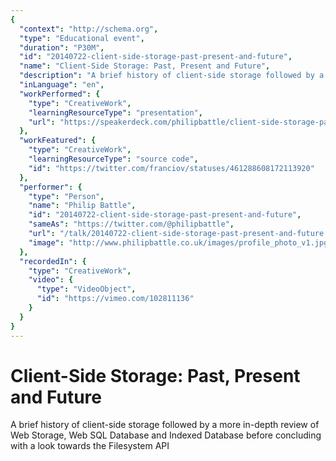 ```yaml
---
{
  "context": "http://schema.org",
  "type": "Educational event",
  "duration": "P30M",
  "id": "20140722-client-side-storage-past-present-and-future",
  "name": "Client-Side Storage: Past, Present and Future",
  "description": "A brief history of client-side storage followed by a more in-depth review of Web Storage, Web SQL Database and Indexed Database before concluding with a look towards the Filesystem API",
  "inLanguage": "en",
  "workPerformed": {
    "type": "CreativeWork",
    "learningResourceType": "presentation",
    "url": "https://speakerdeck.com/philipbattle/client-side-storage-past-present-and-future"
  },
  "workFeatured": {
    "type": "CreativeWork",
    "learningResourceType": "source code",
    "id": "https://twitter.com/franciov/statuses/461288608172113920"
  },
  "performer": {
    "type": "Person",
    "name": "Philip Battle",
    "id": "20140722-client-side-storage-past-present-and-future",
    "sameAs": "https://twitter.com/@philipbattle",
    "url": "/talk/20140722-client-side-storage-past-present-and-future.html",
    "image": "http://www.philipbattle.co.uk/images/profile_photo_v1.jpg"
  },
  "recordedIn": {
    "type": "CreativeWork",
    "video": {
      "type": "VideoObject",
      "id": "https://vimeo.com/102811136"
    }
  }
}
---
```

# Client-Side Storage: Past, Present and Future

A brief history of client-side storage followed by a more in-depth review of Web Storage, Web SQL Database and Indexed Database before concluding with a look towards the Filesystem API